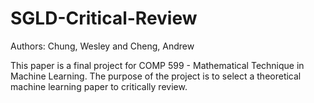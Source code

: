 # SGLD-Critical-Review

Authors: Chung, Wesley and Cheng, Andrew

This paper is a final project for COMP 599 - Mathematical Technique in Machine Learning. 
The purpose of the project is to select a theoretical machine learning paper to critically review. 
